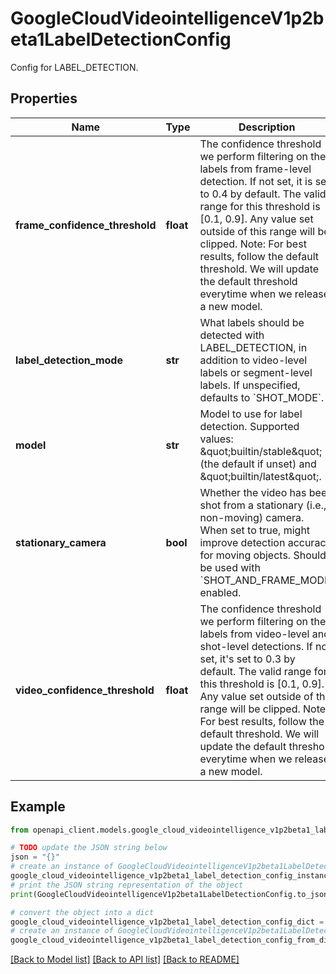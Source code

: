 # GoogleCloudVideointelligenceV1p2beta1LabelDetectionConfig

Config for LABEL_DETECTION.

## Properties

Name | Type | Description | Notes
------------ | ------------- | ------------- | -------------
**frame_confidence_threshold** | **float** | The confidence threshold we perform filtering on the labels from frame-level detection. If not set, it is set to 0.4 by default. The valid range for this threshold is [0.1, 0.9]. Any value set outside of this range will be clipped. Note: For best results, follow the default threshold. We will update the default threshold everytime when we release a new model. | [optional] 
**label_detection_mode** | **str** | What labels should be detected with LABEL_DETECTION, in addition to video-level labels or segment-level labels. If unspecified, defaults to &#x60;SHOT_MODE&#x60;. | [optional] 
**model** | **str** | Model to use for label detection. Supported values: \&quot;builtin/stable\&quot; (the default if unset) and \&quot;builtin/latest\&quot;. | [optional] 
**stationary_camera** | **bool** | Whether the video has been shot from a stationary (i.e., non-moving) camera. When set to true, might improve detection accuracy for moving objects. Should be used with &#x60;SHOT_AND_FRAME_MODE&#x60; enabled. | [optional] 
**video_confidence_threshold** | **float** | The confidence threshold we perform filtering on the labels from video-level and shot-level detections. If not set, it&#39;s set to 0.3 by default. The valid range for this threshold is [0.1, 0.9]. Any value set outside of this range will be clipped. Note: For best results, follow the default threshold. We will update the default threshold everytime when we release a new model. | [optional] 

## Example

```python
from openapi_client.models.google_cloud_videointelligence_v1p2beta1_label_detection_config import GoogleCloudVideointelligenceV1p2beta1LabelDetectionConfig

# TODO update the JSON string below
json = "{}"
# create an instance of GoogleCloudVideointelligenceV1p2beta1LabelDetectionConfig from a JSON string
google_cloud_videointelligence_v1p2beta1_label_detection_config_instance = GoogleCloudVideointelligenceV1p2beta1LabelDetectionConfig.from_json(json)
# print the JSON string representation of the object
print(GoogleCloudVideointelligenceV1p2beta1LabelDetectionConfig.to_json())

# convert the object into a dict
google_cloud_videointelligence_v1p2beta1_label_detection_config_dict = google_cloud_videointelligence_v1p2beta1_label_detection_config_instance.to_dict()
# create an instance of GoogleCloudVideointelligenceV1p2beta1LabelDetectionConfig from a dict
google_cloud_videointelligence_v1p2beta1_label_detection_config_from_dict = GoogleCloudVideointelligenceV1p2beta1LabelDetectionConfig.from_dict(google_cloud_videointelligence_v1p2beta1_label_detection_config_dict)
```
[[Back to Model list]](../README.md#documentation-for-models) [[Back to API list]](../README.md#documentation-for-api-endpoints) [[Back to README]](../README.md)


